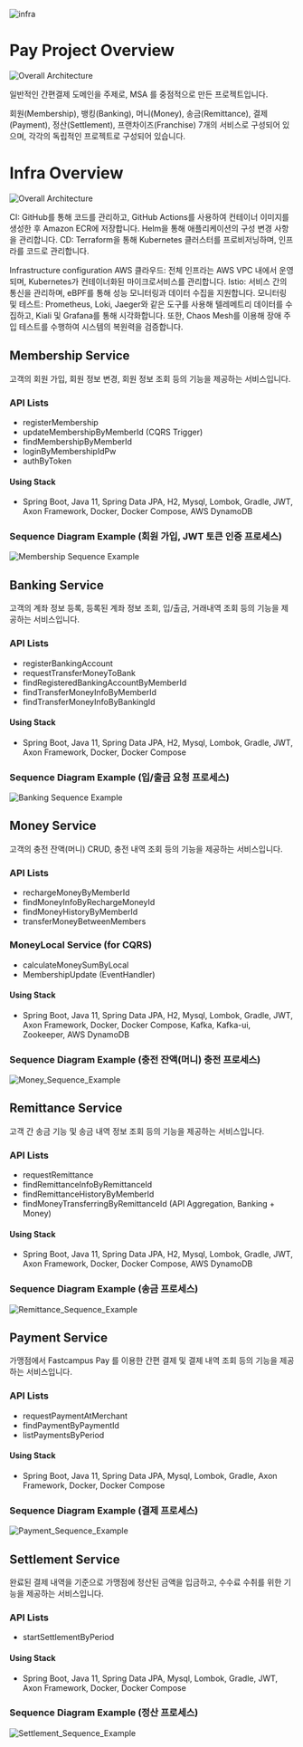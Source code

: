 ![infra](https://github.com/user-attachments/assets/fc003416-815c-4b19-acd9-bb866ce5f920)

# Pay Project Overview
![Overall Architecture](md_resource/Overall_Architecture_Image.png)

일반적인 간편결제 도메인을 주제로, MSA 를 중점적으로 만든 프로젝트입니다.

회원(Membership), 뱅킹(Banking), 머니(Money), 송금(Remittance), 결제(Payment), 정산(Settlement), 프랜차이즈(Franchise) 7개의 서비스로 구성되어 있으며, 각각의 독립적인 프로젝트로 구성되어 있습니다.

# Infra Overview
![Overall Architecture](md_resource/infra.jpeg)

CI: GitHub를 통해 코드를 관리하고, GitHub Actions를 사용하여 컨테이너 이미지를 생성한 후 Amazon ECR에 저장합니다. Helm을 통해 애플리케이션의 구성 변경 사항을 관리합니다.
CD: Terraform을 통해 Kubernetes 클러스터를 프로비저닝하며, 인프라를 코드로 관리합니다.

Infrastructure configuration
AWS 클라우드: 전체 인프라는 AWS VPC 내에서 운영되며, Kubernetes가 컨테이너화된 마이크로서비스를 관리합니다.
Istio: 서비스 간의 통신을 관리하며, eBPF를 통해 성능 모니터링과 데이터 수집을 지원합니다.
모니터링 및 테스트: Prometheus, Loki, Jaeger와 같은 도구를 사용해 텔레메트리 데이터를 수집하고, Kiali 및 Grafana를 통해 시각화합니다. 또한, Chaos Mesh를 이용해 장애 주입 테스트를 수행하여 시스템의 복원력을 검증합니다.


## Membership Service
고객의 회원 가입, 회원 정보 변경, 회원 정보 조회 등의 기능을 제공하는 서비스입니다.


### API Lists
- registerMembership
- updateMembershipByMemberId (CQRS Trigger)
- findMembershipByMemberId
- loginByMembershipIdPw
- authByToken

#### Using Stack
  - Spring Boot, Java 11, Spring Data JPA, H2, Mysql, Lombok, Gradle, JWT, Axon Framework, Docker, Docker Compose, AWS DynamoDB

### Sequence Diagram Example (회원 가입, JWT 토큰 인증 프로세스) 
![Membership Sequence Example](md_resource/Membership_Sequence_Example.png)

## Banking Service 
고객의 계좌 정보 등록, 등록된 계좌 정보 조회, 입/출금, 거래내역 조회 등의 기능을 제공하는 서비스입니다.
  
### API Lists
- registerBankingAccount
- requestTransferMoneyToBank
- findRegisteredBankingAccountByMemberId
- findTransferMoneyInfoByMemberId
- findTransferMoneyInfoByBankingId

#### Using Stack
  - Spring Boot, Java 11, Spring Data JPA, H2, Mysql, Lombok, Gradle, JWT, Axon Framework, Docker, Docker Compose

### Sequence Diagram Example (입/출금 요청 프로세스)
![Banking Sequence Example](md_resource/Banking_Sequence_Example.png)

## Money Service
고객의 충전 잔액(머니) CRUD, 충전 내역 조회 등의 기능을 제공하는 서비스입니다.
    
### API Lists
- rechargeMoneyByMemberId
- findMoneyInfoByRechargeMoneyId
- findMoneyHistoryByMemberId
- transferMoneyBetweenMembers

### MoneyLocal Service (for CQRS)
- calculateMoneySumByLocal 
- MembershipUpdate (EventHandler)

#### Using Stack
- Spring Boot, Java 11, Spring Data JPA, H2, Mysql, Lombok, Gradle, JWT, Axon Framework, Docker, Docker Compose, Kafka, Kafka-ui, Zookeeper, AWS DynamoDB

### Sequence Diagram Example (충전 잔액(머니) 충전 프로세스)
![Money_Sequence_Example](md_resource/Money_Sequence_Example.png)

## Remittance Service
고객 간 송금 기능 및 송금 내역 정보 조회 등의 기능을 제공하는 서비스입니다.


### API Lists
- requestRemittance
- findRemittanceInfoByRemittanceId
- findRemittanceHistoryByMemberId
- findMoneyTransferringByRemittanceId (API Aggregation, Banking + Money)

#### Using Stack
- Spring Boot, Java 11, Spring Data JPA, H2, Mysql, Lombok, Gradle, JWT, Axon Framework, Docker, Docker Compose, AWS DynamoDB

### Sequence Diagram Example (송금 프로세스)
![Remittance_Sequence_Example](md_resource/Remittance_Sequence_Example.png)

## Payment Service
가맹점에서 Fastcampus Pay 를 이용한 간편 결제 및 결제 내역 조회 등의 기능을 제공하는 서비스입니다. 


### API Lists
- requestPaymentAtMerchant
- findPaymentByPaymentId
- listPaymentsByPeriod

#### Using Stack
- Spring Boot, Java 11, Spring Data JPA,  Mysql, Lombok, Gradle, Axon Framework, Docker, Docker Compose

### Sequence Diagram Example (결제 프로세스)
![Payment_Sequence_Example](md_resource/Payment_Sequence_Example.png)

## Settlement Service
완료된 결제 내역을 기준으로 가맹점에 정산된 금액을 입금하고, 수수료 수취를 위한 기능을 제공하는 서비스입니다.

### API Lists
- startSettlementByPeriod 

#### Using Stack
- Spring Boot, Java 11, Spring Data JPA, Mysql, Lombok, Gradle, JWT, Axon Framework, Docker, Docker Compose
 
### Sequence Diagram Example (정산 프로세스)
![Settlement_Sequence_Example](md_resource/Settlement_Sequence_Example.png)



